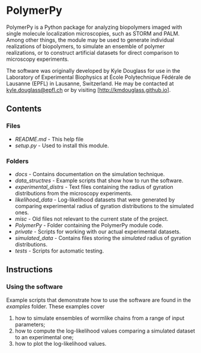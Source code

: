 PolymerPy
=========

PolymerPy is a Python package for analyzing biopolymers imaged with
single molecule localization microscopies, such as STORM and
PALM. Among other things, the module may be used to generate
individual realizations of biopolymers, to simulate an ensemble of
polymer realizations, or to construct artificial datasets for direct
comparison to microscopy experiments.

The software was originally developed by Kyle Douglass for use in the
Laboratory of Experimental Biophysics at École Polytechnique Fédérale
de Lausanne (EPFL) in Lausanne, Switzerland. He may be contacted at
kyle.douglass@epfl.ch or by visiting [http://kmdouglass.github.io].

## Contents ##
### Files ###
+ *README.md* - This help file
+ *setup.py* - Used to install this module.

### Folders ###
+ *docs* - Contains documentation on the simulation technique.
+ *data_structres* - Example scripts that show how to run the
  software.
+ *experimental_distrs* - Text files containing the radius of gyration
  distributions from the microscopy experiments.
+ *likelihood_data* - Log-likelihood datasets that were generated by
  comparing experimental radius of gyration distributions to the
  simulated ones.
+ *misc* - Old files not relevant to the current state of the project.
+ *PolymerPy* - Folder containing the PolymerPy module code.
+ *private* - Scripts for working with our actual experimental
  datasets.
+ *simulated_data* - Contains files storing the _simulated_ radius of
  gyration distributions.
+ *tests* - Scripts for automatic testing.

## Instructions ##

### Using the software ###

Example scripts that demonstrate how to use the software are found in
the _examples_ folder. These examples cover

1. how to simulate ensembles of wormlike chains from a range of input
   parameters;
2. how to compute the log-likelihood values comparing a simulated
   dataset to an experimental one;
3. how to plot the log-likelihood values.


